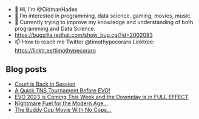 - 👋 Hi, I’m @OldmanHades
- 👀 I’m interested in programming, data science, gaming, movies, music.
- 🌱 Currently trying to improve my knowledge and understanding of both programming and Data Science.
- https://bugzilla.redhat.com/show_bug.cgi?id=2002083
- 📫 How to reach me Twitter @timothypecoraro
Linktree: https://linktr.ee/timothypecoraro

## Blog posts
<!-- BLOG-POST-LIST:START -->
- [Court is Back in Session](https://medium.com/@timothypecoraro/court-is-back-in-session-9820b43f0416?source=rss-5097f5c9b801------2)
- [A Quick TNS Tournament Before EVO!](https://medium.com/@timothypecoraro/a-quick-tns-tournament-before-evo-a8469e5fa7ed?source=rss-5097f5c9b801------2)
- [EVO 2023 is Coming This Week and the Downplay is in FULL EFFECT](https://medium.com/@timothypecoraro/evo-is-coming-this-week-and-the-downplay-is-in-full-effect-39f24c57dc5e?source=rss-5097f5c9b801------2)
- [Nightmare Fuel for the Modern Age…](https://medium.com/@timothypecoraro/nightmare-fuel-for-the-modern-age-1f639e2e522?source=rss-5097f5c9b801------2)
- [The Buddy Cop Movie With No Cops…](https://medium.com/@timothypecoraro/the-buddy-cop-movie-with-no-cops-2c6a7c431771?source=rss-5097f5c9b801------2)
<!-- BLOG-POST-LIST:END -->
